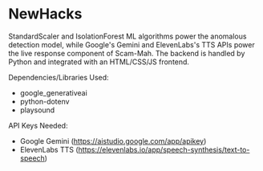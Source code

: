 # NewHacks
StandardScaler and IsolationForest ML algorithms power the anomalous detection model, while Google's Gemini and ElevenLabs's TTS APIs power the live response component of Scam-Mah. The backend is handled by Python and integrated with an HTML/CSS/JS frontend. 

Dependencies/Libraries Used:
- google_generativeai
- python-dotenv
- playsound

API Keys Needed:
- Google Gemini (https://aistudio.google.com/app/apikey)
- ElevenLabs TTS (https://elevenlabs.io/app/speech-synthesis/text-to-speech)
